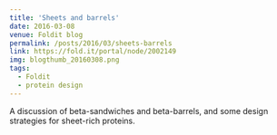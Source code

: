 ```yaml
---
title: 'Sheets and barrels'
date: 2016-03-08
venue: Foldit blog
permalink: /posts/2016/03/sheets-barrels
link: https://fold.it/portal/node/2002149
img: blogthumb_20160308.png
tags:
  - Foldit
  - protein design
---
```


A discussion of beta-sandwiches and beta-barrels, and some design strategies for sheet-rich proteins.


